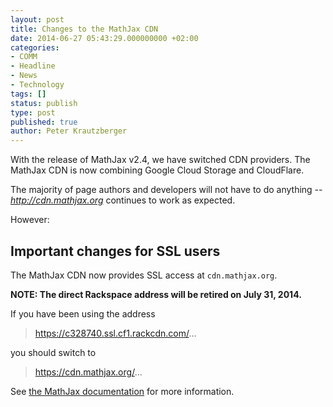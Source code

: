 ```yaml
---
layout: post
title: Changes to the MathJax CDN
date: 2014-06-27 05:43:29.000000000 +02:00
categories:
- COMM
- Headline
- News
- Technology
tags: []
status: publish
type: post
published: true
author: Peter Krautzberger
---
```


With the release of MathJax v2.4, we have switched CDN providers. The MathJax CDN is now combining Google Cloud Storage and CloudFlare.

The majority of page authors and developers will not have to do anything -- _http://cdn.mathjax.org_ continues to work as expected.

However:

## Important changes for SSL users

The MathJax CDN now provides SSL access at `cdn.mathjax.org`.

**NOTE: The direct Rackspace address will be retired on July 31, 2014.**

If you have been using the address

> https://c328740.ssl.cf1.rackcdn.com/...

you should switch to

> https://cdn.mathjax.org/...

See [the MathJax documentation](http://docs.mathjax.org/en/latest/start.html#secure-access-to-the-cdn) for more information.